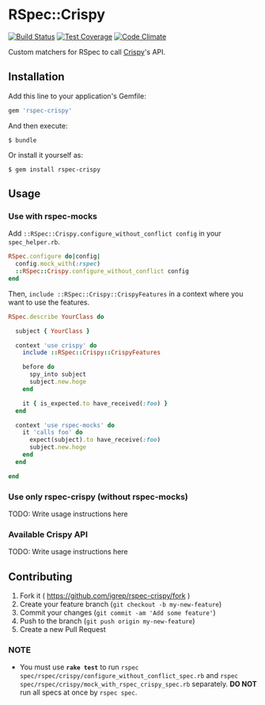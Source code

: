# RSpec::Crispy

[![Build Status](https://travis-ci.org/igrep/rspec-crispy.svg?branch=master)](https://travis-ci.org/igrep/rspec-crispy)
[![Test Coverage](https://codeclimate.com/github/igrep/rspec-crispy/badges/coverage.svg)](https://codeclimate.com/github/igrep/rspec-crispy)
[![Code Climate](https://codeclimate.com/github/igrep/rspec-crispy/badges/gpa.svg)](https://codeclimate.com/github/igrep/rspec-crispy)

Custom matchers for RSpec to call [Crispy](https://github.com/igrep/crispy)'s API.

## Installation

Add this line to your application's Gemfile:

```ruby
gem 'rspec-crispy'
```

And then execute:

    $ bundle

Or install it yourself as:

    $ gem install rspec-crispy

## Usage

### Use with rspec-mocks

Add `::RSpec::Crispy.configure_without_conflict config` in your `spec_helper.rb`.

```ruby
RSpec.configure do|config|
  config.mock_with(:rspec)
  ::RSpec::Crispy.configure_without_conflict config
end
```

Then, `include ::RSpec::Crispy::CrispyFeatures` in a context where you want to use the features.

```ruby
RSpec.describe YourClass do

  subject { YourClass }

  context 'use crispy' do
    include ::RSpec::Crispy::CrispyFeatures

    before do
      spy_into subject
      subject.new.hoge
    end

    it { is_expected.to have_received(:foo) }
  end

  context 'use rspec-mocks' do
    it 'calls foo' do
      expect(subject).to have_receive(:foo)
      subject.new.hoge
    end
  end

end
```

### Use only rspec-crispy (without rspec-mocks)

TODO: Write usage instructions here

### Available Crispy API

TODO: Write usage instructions here

## Contributing

1. Fork it ( https://github.com/igrep/rspec-crispy/fork )
2. Create your feature branch (`git checkout -b my-new-feature`)
3. Commit your changes (`git commit -am 'Add some feature'`)
4. Push to the branch (`git push origin my-new-feature`)
5. Create a new Pull Request

### NOTE

- You must use **`rake test`** to run `rspec spec/rspec/crispy/configure_without_conflict_spec.rb` and `rspec spec/rspec/crispy/mock_with_rspec_crispy_spec.rb` separately. **DO NOT** run all specs at once by `rspec spec`.
